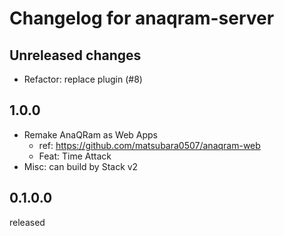 # Changelog for anaqram-server

## Unreleased changes

- Refactor: replace plugin (#8)

## 1.0.0

- Remake AnaQRam as Web Apps
    - ref: https://github.com/matsubara0507/anaqram-web
    - Feat: Time Attack
- Misc: can build by Stack v2

## 0.1.0.0

released
